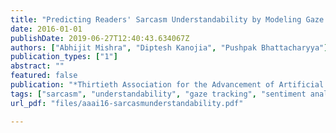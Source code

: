 ```yaml
---
title: "Predicting Readers' Sarcasm Understandability by Modeling Gaze Behavior"
date: 2016-01-01
publishDate: 2019-06-27T12:40:43.634067Z
authors: ["Abhijit Mishra", "Diptesh Kanojia", "Pushpak Bhattacharyya"]
publication_types: ["1"]
abstract: ""
featured: false
publication: "*Thirtieth Association for the Advancement of Artificial Intelligence Conference (AAAI 2016)*"
tags: ["sarcasm", "understandability", "gaze tracking", "sentiment analysis"]
url_pdf: "files/aaai16-sarcasmunderstandability.pdf"

---
```


